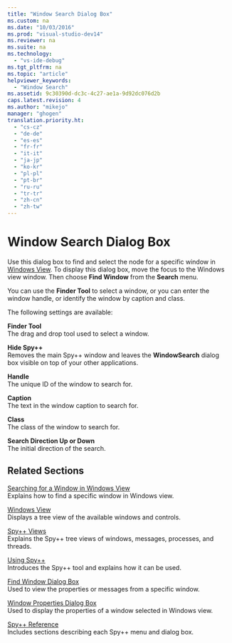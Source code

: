 ```yaml
---
title: "Window Search Dialog Box"
ms.custom: na
ms.date: "10/03/2016"
ms.prod: "visual-studio-dev14"
ms.reviewer: na
ms.suite: na
ms.technology: 
  - "vs-ide-debug"
ms.tgt_pltfrm: na
ms.topic: "article"
helpviewer_keywords: 
  - "Window Search"
ms.assetid: 9c30390d-dc3c-4c27-ae1a-9d92dc076d2b
caps.latest.revision: 4
ms.author: "mikejo"
manager: "ghogen"
translation.priority.ht: 
  - "cs-cz"
  - "de-de"
  - "es-es"
  - "fr-fr"
  - "it-it"
  - "ja-jp"
  - "ko-kr"
  - "pl-pl"
  - "pt-br"
  - "ru-ru"
  - "tr-tr"
  - "zh-cn"
  - "zh-tw"
---
```

# Window Search Dialog Box
Use this dialog box to find and select the node for a specific window in [Windows View](../debugger/windows-view.md). To display this dialog box, move the focus to the Windows view window. Then choose **Find Window** from the **Search** menu.  
  
 You can use the **Finder Tool** to select a window, or you can enter the window handle, or identify the window by caption and class.  
  
 The following settings are available:  
  
 **Finder Tool**  
 The drag and drop tool used to select a window.  
  
 **Hide Spy++**  
 Removes the main Spy++ window and leaves the **WindowSearch** dialog box visible on top of your other applications.  
  
 **Handle**  
 The unique ID of the window to search for.  
  
 **Caption**  
 The text in the window caption to search for.  
  
 **Class**  
 The class of the window to search for.  
  
 **Search Direction Up or Down**  
 The initial direction of the search.  
  
## Related Sections  
 [Searching for a Window in Windows View](../debugger/how-to--search-for-a-window-in-windows-view.md)  
 Explains how to find a specific window in Windows view.  
  
 [Windows View](../debugger/windows-view.md)  
 Displays a tree view of the available windows and controls.  
  
 [Spy++ Views](../debugger/spy---views.md)  
 Explains the Spy++ tree views of windows, messages, processes, and threads.  
  
 [Using Spy++](../debugger/using-spy--.md)  
 Introduces the Spy++ tool and explains how it can be used.  
  
 [Find Window Dialog Box](../debugger/find-window-dialog-box.md)  
 Used to view the properties or messages from a specific window.  
  
 [Window Properties Dialog Box](../debugger/window-properties-dialog-box.md)  
 Used to display the properties of a window selected in Windows view.  
  
 [Spy++ Reference](../debugger/spy---reference.md)  
 Includes sections describing each Spy++ menu and dialog box.
